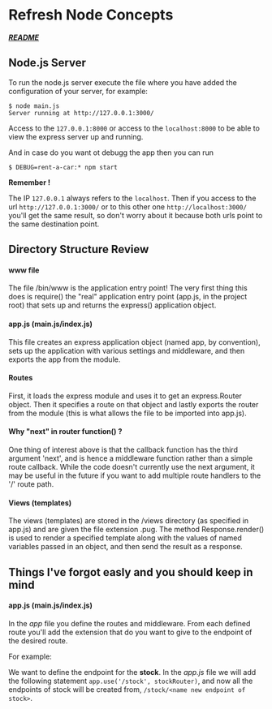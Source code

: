 # Refresh Node Concepts


[***README***](../README.md)


## Node.js Server

To run the node.js server execute the file where you have added the configuration of your server, for example:

```
$ node main.js
Server running at http://127.0.0.1:3000/
```

Access to the `127.0.0.1:8000` or access to the `localhost:8000` to be able to view the express server up and running.

And in case do you want ot debugg the app then you can run

```
$ DEBUG=rent-a-car:* npm start
```

**Remember !**

The IP  `127.0.0.1` always refers to the `localhost`. Then if you access to the url `http://127.0.0.1:3000/` or to this other one `http://localhost:3000/` you'll get the same result, so don't worry about it because both urls point to the same destination point.

## Directory Structure Review

#### www file
The file /bin/www is the application entry point! The very first thing this does is require() the "real" application entry point (app.js, in the project root) that sets up and returns the express() application object.

#### app.js (main.js/index.js)
This file creates an express application object (named app, by convention), sets up the application with various settings and middleware, and then exports the app from the module.

#### Routes
First, it loads the express module and uses it to get an express.Router object. Then it specifies a route on that object and lastly exports the router from the module (this is what allows the file to be imported into app.js).

#### Why "next" in router function() ?
One thing of interest above is that the callback function has the third argument 'next', and is hence a middleware function rather than a simple route callback. While the code doesn't currently use the next argument, it may be useful in the future if you want to add multiple route handlers to the '/' route path.

#### Views (templates)
The views (templates) are stored in the /views directory (as specified in app.js) and are given the file extension .pug. The method Response.render() is used to render a specified template along with the values of named variables passed in an object, and then send the result as a response. 

## Things I've forgot easly and you should keep in mind

#### app.js (main.js/index.js)

In the *app* file you define the routes and middleware. From each defined route you'll add the extension that do you want to give to the endpoint of the desired route.

For example: 

We want to define the endpoint for the **stock**. In the *app.js* file we will add the following statement `app.use('/stock', stockRouter)`, and now all the endpoints of stock will be created from, `/stock/<name new endpoint of stock>`.